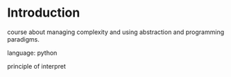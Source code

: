 # Introduction

course about managing complexity and using abstraction and programming paradigms.

language: python

principle of interpret



